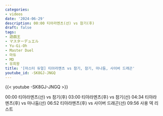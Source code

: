 ```yaml
---
categories:
- videos
date: '2024-06-29'
description: 00:00 티아라멘츠(선) vs 참기(후)
draft: false
tags:
- 遊戯王
- マスターデュエル
- Yu-Gi-Oh
- Master Duel
- 마듀
- MD
- 유희왕
title: '[마스터 듀얼] 티아라멘츠 vs 참기, 참기, 마나둠, 사이버 드래곤'
youtube_id: -SK8GJ-JNGQ
---
```



{{< youtube -SK8GJ-JNGQ >}}

00:00 티아라멘츠(선) vs 참기(후)
03:00 티아라멘츠(후) vs 참기(선)
04:34 티아라멘츠(후) vs 마나둠(선)
06:52 티아라멘츠(후) vs 사이버 드래곤(선)
09:56 사용 덱 리스트